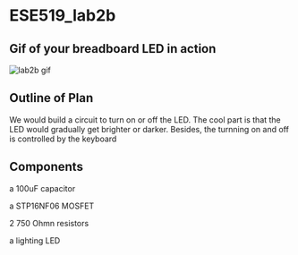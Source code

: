 # ESE519_lab2b
## Gif of your breadboard LED in action

![lab2b gif](https://user-images.githubusercontent.com/114015725/197112041-82d72d82-3be8-43cd-b500-0476492bc5b1.gif)

## Outline of Plan
We would build a circuit to turn on or off the LED. The cool part is that the LED would gradually get brighter or darker. Besides, the turnning on and off
is controlled by the keyboard

## Components
a 100uF capacitor

a STP16NF06 MOSFET

2 750 Ohmn resistors

a lighting LED
